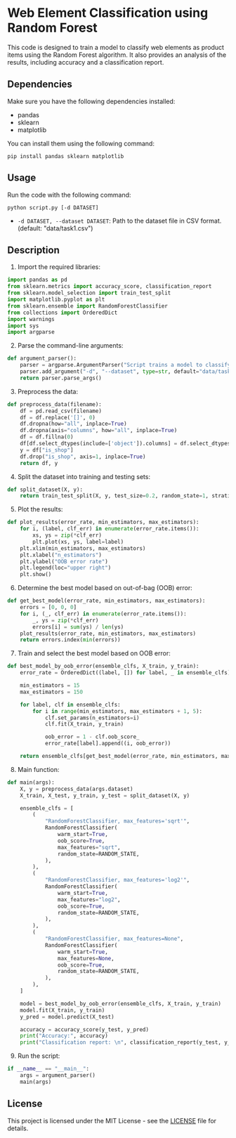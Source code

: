 # Web Element Classification using Random Forest

This code is designed to train a model to classify web elements as product items using the Random Forest algorithm. It also provides an analysis of the results, including accuracy and a classification report.

## Dependencies
Make sure you have the following dependencies installed:

- pandas
- sklearn
- matplotlib

You can install them using the following command:
```
pip install pandas sklearn matplotlib
```

## Usage
Run the code with the following command:
```
python script.py [-d DATASET]
```
- `-d DATASET, --dataset DATASET`: Path to the dataset file in CSV format. (default: "data/task1.csv")

## Description

1. Import the required libraries:
```python
import pandas as pd
from sklearn.metrics import accuracy_score, classification_report
from sklearn.model_selection import train_test_split
import matplotlib.pyplot as plt
from sklearn.ensemble import RandomForestClassifier
from collections import OrderedDict
import warnings
import sys
import argparse
```

2. Parse the command-line arguments:
```python
def argument_parser():
    parser = argparse.ArgumentParser("Script trains a model to classify web elements as product items using Random Forest and analyzes the results")
    parser.add_argument("-d", "--dataset", type=str, default="data/task1.csv", required=False, help='Path to dataset in .csv format.')
    return parser.parse_args()
```

3. Preprocess the data:
```python
def preprocess_data(filename):
    df = pd.read_csv(filename)
    df = df.replace('[]', 0)
    df.dropna(how="all", inplace=True)
    df.dropna(axis="columns", how="all", inplace=True)
    df = df.fillna(0)
    df[df.select_dtypes(include=['object']).columns] = df.select_dtypes(include=['object']).apply(lambda x: x.astype('category').cat.codes)
    y = df["is_shop"]
    df.drop("is_shop", axis=1, inplace=True)
    return df, y
```

4. Split the dataset into training and testing sets:
```python
def split_dataset(X, y):
    return train_test_split(X, y, test_size=0.2, random_state=1, stratify=y)
```

5. Plot the results:
```python
def plot_results(error_rate, min_estimators, max_estimators):
    for i, (label, clf_err) in enumerate(error_rate.items()):
        xs, ys = zip(*clf_err)
        plt.plot(xs, ys, label=label)
    plt.xlim(min_estimators, max_estimators)
    plt.xlabel("n_estimators")
    plt.ylabel("OOB error rate")
    plt.legend(loc="upper right")
    plt.show()
```

6. Determine the best model based on out-of-bag (OOB) error:
```python
def get_best_model(error_rate, min_estimators, max_estimators):
    errors = [0, 0, 0]
    for i, (_, clf_err) in enumerate(error_rate.items()):
        _, ys = zip(*clf_err)
        errors[i] = sum(ys) / len(ys)
    plot_results(error_rate, min_estimators, max_estimators)
    return errors.index(min(errors))
```

7. Train and select the best model based on OOB error:
```python
def best_model_by_oob_error(ensemble_clfs, X_train, y_train):
    error_rate = OrderedDict((label, []) for label, _ in ensemble_clfs)

    min_estimators = 15
    max_estimators = 150

    for label, clf in ensemble_clfs:
        for i in range(min_estimators, max_estimators + 1, 5):
            clf.set_params(n_estimators=i)
            clf.fit(X_train, y_train)

            oob_error = 1 - clf.oob_score_
            error_rate[label].append((i, oob_error))

    return ensemble_clfs[get_best_model(error_rate, min_estimators, max_estimators)][1]
```

8. Main function:
```python
def main(args):
    X, y = preprocess_data(args.dataset)
    X_train, X_test, y_train, y_test = split_dataset(X, y)

    ensemble_clfs = [
        (
            "RandomForestClassifier, max_features='sqrt'",
            RandomForestClassifier(
                warm_start=True,
                oob_score=True,
                max_features="sqrt",
                random_state=RANDOM_STATE,
            ),
        ),
        (
            "RandomForestClassifier, max_features='log2'",
            RandomForestClassifier(
                warm_start=True,
                max_features="log2",
                oob_score=True,
                random_state=RANDOM_STATE,
            ),
        ),
        (
            "RandomForestClassifier, max_features=None",
            RandomForestClassifier(
                warm_start=True,
                max_features=None,
                oob_score=True,
                random_state=RANDOM_STATE,
            ),
        ),
    ]

    model = best_model_by_oob_error(ensemble_clfs, X_train, y_train)
    model.fit(X_train, y_train)
    y_pred = model.predict(X_test)

    accuracy = accuracy_score(y_test, y_pred)
    print("Accuracy:", accuracy)
    print("Classification report: \n", classification_report(y_test, y_pred))
```

9. Run the script:
```python
if __name__ == "__main__":
    args = argument_parser()
    main(args)
```

## License
This project is licensed under the MIT License - see the [LICENSE](LICENSE) file for details.